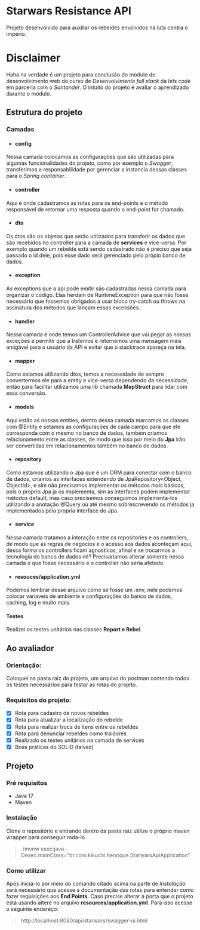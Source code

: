 # Starwars Resistance API
Projeto desenvolvido para auxiliar os rebeldes envolvidos na luta contra o império.

# Disclaimer
Haha na verdade é um projeto para conclusão do modulo de desenvolvimento web do curso de _Desenvolvimento full stack_ da _lets code_ em parceria com o _Santander_. O intuito do projeto é avaliar o aprendizado durante o módulo.

## Estrutura do projeto
### Camadas
* #### config
Nessa camada colocamos as configurações que são utilizadas para algumas funcionalidades do projeto, como por exemplo o *Swagger*, transferimos a responsabilidade por gerenciar a instancia dessas classes para o *Spring container*.
* #### controller
Aqui é onde cadastramos as rotas para os end-points e o método responsável de retornar uma resposta quando o end-point for chamado.
* #### dto
Os dtos são os objetos que serão utilizados para transferir os dados que são recebidos no controller para a camada de **services** e vice-versa. Por exemplo quando um rebelde está sendo cadastrado não é preciso que seja passado o id dele, pois esse dado será gerenciado pelo própio banco de dados.
* #### exception
As exceptions que a api pode emitir são cadastradas nessa camada para organizar o código. Elas herdam de RuntimeException para que não fosse necessário que fossemos obrigados a usar bloco try-catch ou throws na assinatura dos métodos que lançam essas excessões.
* #### handler
Nessa camada é onde temos um ControllerAdvice que vai pegar as nossas exceções e permitir que a tratemos e retornemos uma mensagem mais amigável para o usuário da API e evitar que o stacktrace apareça na tela.
* #### mapper
Como estamos utilizando dtos, temos a necessidade de sempre convertermos ele para a entity e vice-versa dependendo da necessidade, então para facilitar utilizamos uma lib chamada **MapStruct** para lidar com essa conversão.
* #### models
Aqui estão as nossas entities, dentro dessa camada marcamos as classes com @Entity e setamos as configurações de cada campo para que ele corresponda com o mesmo no banco de dados, também criamos relacionamento entre as classes, de modo que isso por meio do **Jpa** irão ser convertidas em relacionamentos também no banco de dados.
* #### repository
Como estamos utilizando o Jpa que é um ORM para conectar com o banco de dados, criamos as interfaces extendendo de JpaRepository<Object, ObjectId>, e sim não precisamos implementar os métodos mais básicos, pois o proprio Jpa ja os implementa, sim as interfaces podem implementar métodos default, mas caso precisemos conseguimos implementa-los utilizando a anotação @Query ou até mesmo sobrescrevendo os métodos ja implementados pela propria interface do Jpa.
* #### service
Nessa camada tratamos a interação entre os repositories e os controllers, de modo que as regras de negócios e o acesso aos dados aconteçam aqui, dessa forma os controllers ficam agnosticos, afinal e se trocarmos a tecnologia do banco de dados né? Precisariamos alterar somente nessa camada o que fosse necessário e o controller não seria afetado.
* #### resouces/application.yml
Podemos lembrar desse arquivo como se fosse um .env, nele podemos colocar variaveis de ambiente e configurações do banco de dados, caching, log e muito mais.
#### Testes
Realizei os testes unitários nas classes **Report e Rebel**.

## Ao avaliador
### Orientação:
Coloquei na pasta raiz do projeto, um arquivo do postman contendo todos os testes necessários para testar as rotas do projeto.
### Requisitos do projeto:
- [x] Rota para cadastro de novos rebeldes
- [x] Rota para atualizar a localização do rebelde
- [x] Rota para realizar troca de itens entre os rebeldes
- [x] Rota para denunciar rebeldes como traidores
- [x] Realizado os testes unitários na camada de services
- [x] Boas práticas do SOLID (talvez)

## Projeto
### Pré requisitos
- Java 17
- Maven

### Instalação
Clone o repositório e entrando dentro da pasta raiz utilize o próprio maven wrapper para conseguir roda-lo.
>./mvnw exec:java -Dexec.mainClass="br.com.kikuchi.henrique.StarwarsApiApplication"

### Como utilizar
Após inicia-lo por meio do comando citado acima na parte de *Instalação* será necessário que acesse a documentação das rotas para entender como fazer requisições aos **End Points**. Caso precise alterar a porta que o projeto está usando altere no arquivo **resources/application.yml**. Para isso acesse o seguinte endereço:
> http://localhost:8080/api/starwars/swagger-ui.html
